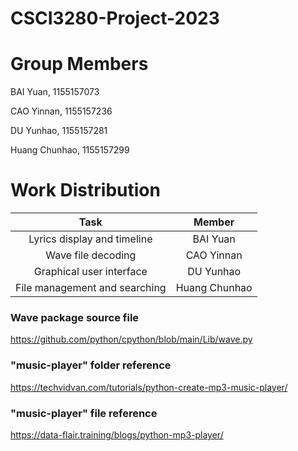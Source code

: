 # CSCI3280-Project-2023

# Group Members

BAI Yuan, 1155157073

CAO Yinnan, 1155157236

DU Yunhao, 1155157281

Huang Chunhao, 1155157299

# Work Distribution
| Task | Member | 
| :----: | :----: | 
| Lyrics display and timeline | BAI Yuan | 
| Wave file decoding | CAO Yinnan | 
| Graphical user interface | DU Yunhao | 
| File management and searching | Huang Chunhao | 


### Wave package source file
https://github.com/python/cpython/blob/main/Lib/wave.py
### "music-player" folder reference
https://techvidvan.com/tutorials/python-create-mp3-music-player/
### "music-player" file reference
https://data-flair.training/blogs/python-mp3-player/
